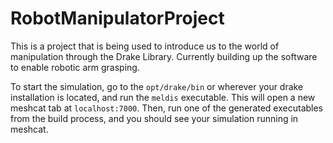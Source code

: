 # RobotManipulatorProject

This is a project that is being used to introduce us to the world of manipulation through the Drake Library.
Currently building up the software to enable robotic arm grasping.

To start the simulation, go to the `opt/drake/bin` or wherever your drake installation is located, and run
the `meldis` executable. This will open a new meshcat tab at `localhost:7000`. Then, run one of the 
generated executables from the build process, and you should see your simulation running in meshcat.
